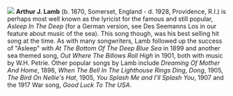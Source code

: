 ![](/alamb.jpg)
**Arthur J. Lamb** (b. 1870, Somerset, England - d. 1928, Providence, R.I.) is perhaps most well known as the lyricist for the famous and still popular, *Asleep In The Deep* (for a German version, see Des Seemanns Los in our feature about music of the sea). This song though, was his best selling hit song at the time. As with many songwriters, Lamb followed up the success of "Asleep" with *At The Bottom Of The Deep Blue Sea* in 1899 and another sea themed song, *Out Where The Billows Roll High* in 1901, both with music by W.H. Petrie. Other popular songs by Lamb include *Dreaming Of Mother And Home*, 1898, *When The Bell In The Lighthouse Rings Ding, Dong*, 1905, *The Bird On Nellie's Hat*, 1905, *You Splash Me and I'll Splash You*, 1907 and the 1917 War song, *Good Luck To The USA*. 